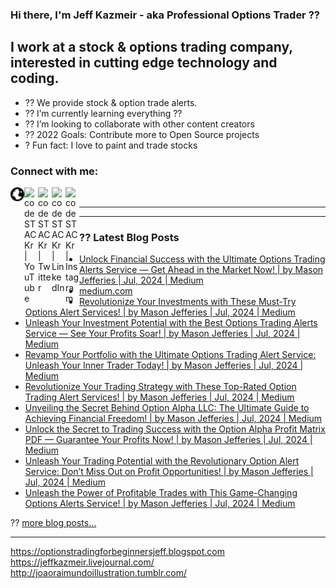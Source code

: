 

<!--
**jeffkazmeir/jeffkazmeir** is a ✨ _special_ ✨ repository because its `README.md` (this file) appears on your GitHub profile.

Here are some ideas to get you started:

- 🔭 I’m currently working on ...
- 🌱 I’m currently learning ...
- 👯 I’m looking to collaborate on ...
- 🤔 I’m looking for help with ...
- 💬 Ask me about ...
- 📫 How to reach me: ...
- 😄 Pronouns: ...
- ⚡ Fun fact: ...
-->
### Hi there, I'm Jeff Kazmeir - aka Professional Options Trader ??
## I work at a stock & options trading company, interested in cutting edge technology and coding.

- ?? We provide stock & option trade alerts.
- ?? I’m currently learning everything ??
- ?? I’m looking to collaborate with other content creators
- ?? 2022 Goals: Contribute more to Open Source projects
- ? Fun fact: I love to paint and trade stocks


### Connect with me:

[<img align="left" alt="codeSTACKr.com" width="22px" src="https://raw.githubusercontent.com/iconic/open-iconic/master/svg/globe.svg" />][website]
[<img align="left" alt="codeSTACKr | YouTube" width="22px" src="https://cdn.jsdelivr.net/npm/simple-icons@v3/icons/youtube.svg" />][youtube]
[<img align="left" alt="codeSTACKr | Twitter" width="22px" src="https://cdn.jsdelivr.net/npm/simple-icons@v3/icons/twitter.svg" />][twitter]
[<img align="left" alt="codeSTACKr | LinkedIn" width="22px" src="https://cdn.jsdelivr.net/npm/simple-icons@v3/icons/linkedin.svg" />][linkedin]
[<img align="left" alt="codeSTACKr | Instagram" width="22px" src="https://cdn.jsdelivr.net/npm/simple-icons@v3/icons/instagram.svg" />][instagram]

<br />

---

---

### ?? Latest Blog Posts

<!-- BLOG-POST-LIST:START -->
- [Unlock Financial Success with the Ultimate Options Trading Alerts Service — Get Ahead in the Market Now! | by Mason Jefferies | Jul, 2024 | Medium](https://tradingoptionsforbeginners.medium.com/unlock-financial-success-with-the-ultimate-options-trading-alerts-service-get-ahead-in-the-market-41de97b0db58?source=ifttt--------------3)
- [medium.com](https://medium.com/@tradingoptionsforbeginners/unlock-financial-freedom-with-the-ultimate-options-alert-service-your-path-to-market-success-9751dd1d02ef?source=ifttt--------------3)
- [Revolutionize Your Investments with These Must-Try Options Alert Services! | by Mason Jefferies | Jul, 2024 | Medium](https://tradingoptionsforbeginners.medium.com/revolutionize-your-investments-with-these-must-try-options-alert-services-6995f0ed6d5c?source=ifttt--------------3)
- [Unleash Your Investment Potential with the Best Options Trading Alerts Service — See Your Profits Soar! | by Mason Jefferies | Jul, 2024 | Medium](https://tradingoptionsforbeginners.medium.com/unleash-your-investment-potential-with-the-best-options-trading-alerts-service-see-your-profits-8e18ef44224d?source=ifttt--------------3)
- [Revamp Your Portfolio with the Ultimate Options Trading Alert Service: Unleash Your Inner Trader Today! | by Mason Jefferies | Jul, 2024 | Medium](https://tradingoptionsforbeginners.medium.com/revamp-your-portfolio-with-the-ultimate-options-trading-alert-service-unleash-your-inner-trader-a173c007146b?source=ifttt--------------3)
- [Revolutionize Your Trading Strategy with These Top-Rated Option Trading Alert Services! | by Mason Jefferies | Jul, 2024 | Medium](https://tradingoptionsforbeginners.medium.com/revolutionize-your-trading-strategy-with-these-top-rated-option-trading-alert-services-620d8a4b5aec?source=ifttt--------------3)
- [Unveiling the Secret Behind Option Alpha LLC: The Ultimate Guide to Achieving Financial Freedom! | by Mason Jefferies | Jul, 2024 | Medium](https://tradingoptionsforbeginners.medium.com/unveiling-the-secret-behind-option-alpha-llc-the-ultimate-guide-to-achieving-financial-freedom-63ff1ac3302f?source=ifttt--------------3)
- [Unlock the Secret to Trading Success with the Option Alpha Profit Matrix PDF — Guarantee Your Profits Now! | by Mason Jefferies | Jul, 2024 | Medium](https://tradingoptionsforbeginners.medium.com/unlock-the-secret-to-trading-success-with-the-option-alpha-profit-matrix-pdf-guarantee-your-a6e41b65affb?source=ifttt--------------3)
- [Unleash Your Trading Potential with the Revolutionary Option Alert Service: Don’t Miss Out on Profit Opportunities! | by Mason Jefferies | Jul, 2024 | Medium](https://tradingoptionsforbeginners.medium.com/unleash-your-trading-potential-with-the-revolutionary-option-alert-service-dont-miss-out-on-50923cea584d?source=ifttt--------------3)
- [Unleash the Power of Profitable Trades with This Game-Changing Options Alerts Service! | by Mason Jefferies | Jul, 2024 | Medium](https://tradingoptionsforbeginners.medium.com/unleash-the-power-of-profitable-trades-with-this-game-changing-options-alerts-service-25e266900f55?source=ifttt--------------3)
<!-- BLOG-POST-LIST:END -->

?? [more blog posts...](https://theministerofcapitalism.com/blog/)

---


[website]: https://kingtradingsystems.com/blog/
[twitter]: https://twitter.com/optionstradejef
[youtube]: https://www.youtube.com/channel/UCEo82TuA0YdbXyO2oPecIHQ
[instagram]: https://tradingoptionsforbeginners.medium.com
[linkedin]: https://ca.linkedin.com/in/theministerofcapitalism
 https://optionstradingforbeginnersjeff.blogspot.com
 https://jeffkazmeir.livejournal.com/
 http://joaoraimundoillustration.tumblr.com/



